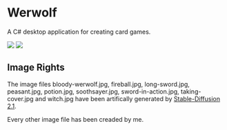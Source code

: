 # Werwolf
A C# desktop application for creating card games.


![](images/demo-tt-rpg.png)
![](images/demo-werwolf.png)


## Image Rights
The image files bloody-werwolf.jpg, fireball.jpg, long-sword.jpg, peasant.jpg, potion.jpg,
soothsayer.jpg, sword-in-action.jpg, taking-cover.jpg and witch.jpg
have been artifically generated by [Stable-Diffusion 2.1](https://huggingface.co/spaces/stabilityai/stable-diffusion).

Every other image file has been creaded by me.
